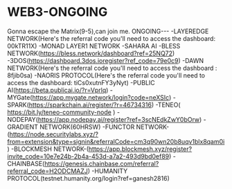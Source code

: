 # WEB3-ONGOING
Gonna escape the Matrix(9-5),can join me.
ONGOING---
-LAYEREDGE NETWORK(Here's the referral code you'll need to access the dashboard: 00kTR11X)
-MONAD LAYER1 NETWORK
-SAHARA AI
-BLESS NETWORK(https://bless.network/dashboard?ref=25NQ72)
-3DOS(https://dashboard.3dos.ioregister?ref_code=79e0c9)
-DAWN NETWORK(Here's the referral code you'll need to access the dashboard : 8fjib0sa)
-NAORIS PROTOCOL(Here's the referral code you'll need to access the dashboard: tiCs0xutnFY3yNyt)
-PUBLIC AI(https://beta.publicai.io/?r=Vprlq)
-MYGate(https://app.mygate.network/login?code=neXSIc)
-SPARK(https://sparkchain.ai/register/?r=46734316)
-TENEO( https://bit.ly/teneo-community-node )
-NODEPAY(https://app.nodepay.ai/register?ref=3scNEdkZwY0bOrw)
-GRADIENT NETWORK(60HRSW)
-FUNCTOR NETWORK-(https://node.securitylabs.xyz/?from=extension&type=signin&referralCode=cm3q90wn20b8uqv1blx8qam0i)
-BLOCKMESH NETWORK-(https://app.blockmesh.xyz/register?invite_code=10e7e24b-2b4a-453d-a7a2-493d9bd0ef89)
-CHAINBASE(https://genesis.chainbase.com/referral?referral_code=H2ODCMAZJ)
-HUMANITY PROTOCOL(testnet.humanity.org/login?ref=ganesh2816) 
